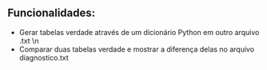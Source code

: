 ## Funcionalidades:
- Gerar tabelas verdade através de um dicionário Python em outro arquivo .txt \n
- Comparar duas tabelas verdade e mostrar a diferença delas no arquivo diagnostico.txt
